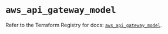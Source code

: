 # `aws_api_gateway_model`

Refer to the Terraform Registry for docs: [`aws_api_gateway_model`](https://registry.terraform.io/providers/hashicorp/aws/5.80.0/docs/resources/api_gateway_model).
